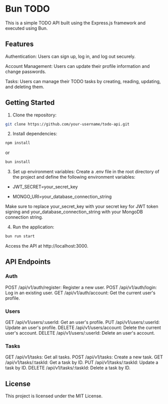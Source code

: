 # Bun TODO
This is a simple TODO API built using the Express.js framework and executed using Bun.

## Features
Authentication: Users can sign up, log in, and log out securely.

Account Management: Users can update their profile information and change passwords.

Tasks: Users can manage their TODO tasks by creating, reading, updating, and deleting them.

## Getting Started
1. Clone the repository:

```bash
git clone https://github.com/your-username/todo-api.git
```

2. Install dependencies:

```bash
npm install
```

or

```bash
bun install
```

3. Set up environment variables:
Create a .env file in the root directory of the project and define the following environment variables:

  - JWT_SECRET=your_secret_key

  - MONGO_URI=your_database_connection_string

Make sure to replace your_secret_key with your secret key for JWT token signing and your_database_connection_string with your MongoDB connection string.

4. Run the application:

```bash
bun run start
```
Access the API at http://localhost:3000.

## API Endpoints

### Auth
POST /api/v1/auth/register: Register a new user.
POST /api/v1/auth/login: Log in an existing user.
GET /api/v1/auth/account: Get the current user's profile.

### Users
GET /api/v1/users/:userId: Get an user's profile.
PUT /api/v1/users/:userId: Update an user's profile.
DELETE /api/v1/users/account: Delete the current user's account.
DELETE /api/v1/users/:userId: Delete an user's account.

### Tasks
GET /api/v1/tasks: Get all tasks.
POST /api/v1/tasks: Create a new task.
GET /api/v1/tasks/:taskId: Get a task by ID.
PUT /api/v1/tasks/:taskId: Update a task by ID.
DELETE /api/v1/tasks/:taskId: Delete a task by ID.

## License
This project is licensed under the MIT License.

